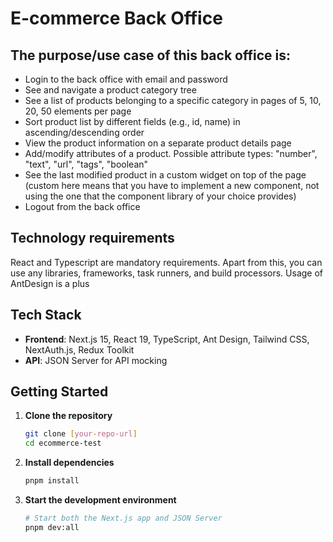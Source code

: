 # E-commerce Back Office

## The purpose/use case of this back office is:
- Login to the back office with email and password
- See and navigate a product category tree
- See a list of products belonging to a specific category in pages of 5, 10, 20, 50 elements per page
- Sort product list by different fields (e.g., id, name) in ascending/descending order
- View the product information on a separate product details page
- Add/modify attributes of a product. Possible attribute types: "number", "text", "url", "tags", "boolean"
- See the last modified product in a custom widget on top of the page (custom here means that you have to implement a new component, not using the one that the component library of your choice provides)
- Logout from the back office

## Technology requirements
React and Typescript are mandatory requirements. Apart from this, you can use any libraries, frameworks, task runners, and build processors. Usage of AntDesign is a plus

## Tech Stack

- **Frontend**: Next.js 15, React 19, TypeScript, Ant Design, Tailwind CSS, NextAuth.js, Redux Toolkit
- **API**: JSON Server for API mocking

## Getting Started

1. **Clone the repository**
   ```bash
   git clone [your-repo-url]
   cd ecommerce-test
   ```

2. **Install dependencies**
   ```bash
   pnpm install
   ```

3. **Start the development environment**
   ```bash
   # Start both the Next.js app and JSON Server
   pnpm dev:all
   ```
